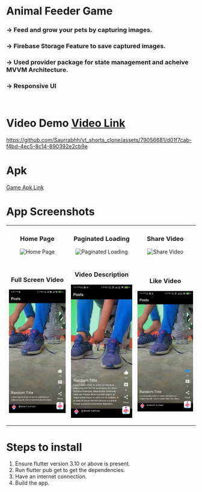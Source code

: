 # Animal Feeder Game
### -> Feed and grow your pets by capturing images.
### -> Firebase Storage Feature to save captured images.
### -> Used provider package for state management and acheive MVVM Architecture.
### -> Responsive UI
<br>

# Video Demo [Video Link](https://drive.google.com/file/d/13ns6bPXo4xKZYGPOQSsE8hciAdqX377i/view?usp=sharing)
https://github.com/Saurrabhh/yt_shorts_clone/assets/79056681/d01f7cab-f4bd-4ec5-8c14-890392e2cb9e

# Apk
[Game Apk Link](https://drive.google.com/file/d/1yP_aHFaLXYPDPCBBKB244C6nsulL9_EI/view?usp=sharing)

# App Screenshots
<table>
  <tr>
    <td>
      <h3 align="center">Home Page</h3>
      <p align="center">
        <img src="https://github.com/Saurrabhh/animal_feeder_game/blob/master/app_screenshots/home_page.jpg?raw=true" alt="Home Page" width="200" height=auto/>
      </p>
    </td>
    <td>
      <h3 align="center">Paginated Loading</h3>
      <p align="center">
        <img src="https://github.com/Saurrabhh/animal_feeder_game/blob/master/app_screenshots/paginated_loading.jpg?raw=true" alt="Paginated Loading" width="200" height=auto/>
      </p>
    </td>
    <td>
      <h3 align="center">Share Video</h3>
      <p align="center">
        <img src="https://github.com/Saurrabhh/animal_feeder_game/blob/master/app_screenshots/share_link.jpg?raw=true" alt="Share Video" width="200" height=auto/>
      </p>
    </td>
  </tr>
   <tr>
    <td>
      <h3 align="center">Full Screen Video</h3>
      <p align="center">
        <img src="https://github.com/Saurrabhh/yt_shorts_clone/blob/master/app_screenshots/fullscreen.jpg?raw=true" alt="Full Screen Video" width="200" height=auto/>
      </p>
    </td>
    <td>
      <h3 align="center">Video Description</h3>
      <p align="center">
        <img src="https://github.com/Saurrabhh/yt_shorts_clone/blob/master/app_screenshots/full_description.jpg?raw=true" alt="Video Description" width="200" height=auto/>
      </p>
    </td>
    <td>
      <h3 align="center">Like Video</h3>
      <p align="center">
        <img src="https://github.com/Saurrabhh/yt_shorts_clone/blob/master/app_screenshots/like.jpg?raw=true" alt="Like Video" width="200" height=auto/>
      </p>
    </td>
  </tr>
</table>

# Steps to install
1. Ensure flutter version 3.10 or above is present.
2. Run flutter pub get to get the dependencies.
3. Have an internet connection.
4. Build the app.
